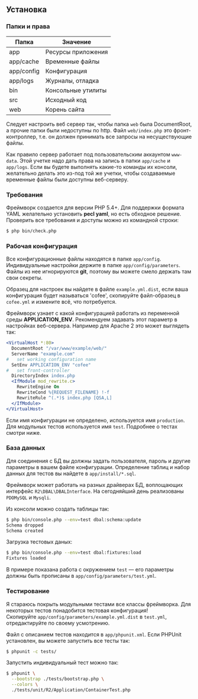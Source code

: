 ## Установка ##

### Папки и права ###

| Папка       | Значение           |
|-------------|--------------------|
| app         | Ресурсы приложения |
| app/cache   | Временные файлы    |
| app/config  | Конфигурация       |
| app/logs    | Журналы, отладка   |
| bin         | Консольные утилиты |
| src         | Исходный код       |
| web         | Корень сайта       |

Следует настроить веб сервер так, чтобы папка `web` была DocumentRoot, а прочие папки были недоступны по http.
Файл `web/index.php` это фронт-контроллер, т.е. он должен принимать все запросы на несуществующие файлы.

Как правило сервер работает под пользовательским аккаунтом `www-data`. Этой учетке надо дать права на запись в папки 
`app/cache` и `app/logs`.
Если вы будете выполнять какие-то команды их консоли, желательно делать это из-под той же учетки, чтобы создаваемые 
временные файлы были доступны веб-серверу.


### Требования ###

Фреймворк создается для версии PHP 5.4+. Для поддержки формата YAML желательно установить **pecl yaml**, но есть 
обходное решение.  
Проверить все требования и доступы можно из командной строки:
```bash
$ php bin/check.php
```


### Рабочая конфигурация ###

Все конфигурационные файлы находятся в папке `app/config`. Индивидуальные настройки держите в папке 
`app/config/parameters`. Файлы из нее игнорируются **git**, поэтому вы можете смело держать там свои секреты.

Образец для настроек вы найдете в файле `example.yml.dist`, если ваша конфигурация 
будет называться 'cofee', скопируйте файл-образец в `cofee.yml` и измените всё, что потребуется.

Фреймворк узнает с какой конфигурацией работать из переменной среды **APPLICATION_ENV**. Рекомендуем задавать
этот параметр в настройках веб-сервера. Например для Apache 2 это может выглядеть так:
```apache
<VirtualHost *:80>
  DocumentRoot "/var/www/example/web/"
  ServerName "example.com"
#   set working configuration name
  SetEnv APPLICATION_ENV "cofee"
#   set front-controller
  DirectoryIndex index.php
  <IfModule mod_rewrite.c>
    RewriteEngine On
    RewriteCond %{REQUEST_FILENAME} !-f
    RewriteRule ^(.*)$ index.php [QSA,L]
  </IfModule>  
</VirtualHost>
```

Если имя конфигурации не определено, используется имя `production`. Для модульных тестов используется имя `test`.
Подробнее о тестах смотри ниже.


### База данных ###

Для соединения с БД вы должны задать пользователя, пароль и другие параметры в вашем файле конфигурации. 
Определение таблиц и набор данных для тестов вы найдете в `app/install/*.sql`.

Фреймворк может работать на разных драйверах БД, воплощающих интерфейс `R2\DBAL\DBALInterface`. На сегодняйший день
реализованы `PDOMySQL` и `Mysqli`.

Из консоли можно создать таблицы так:
```bash
$ php bin/console.php --env=test dbal:schema:update
Schema dropped
Schema created
```
Загрузка тестовых даных:
```bash
$ php bin/console.php --env=test dbal:fixtures:load
Fixtures loaded
```
В примере показана работа с окружением `test` — его параметры должны быть прописаны в 
`app/config/parameters/test.yml`.


### Тестирование ###

Я стараюсь покрыть модульными тестами все классы фреймворка. Для некоторых тестов понадобится тестовая конфигурация!  
Скопируйте `app/config/parameters/example.yml.dist` в `test.yml`, отредактируйте по своему усмотрению.

Файл с описанием тестов находится в `app/phpunit.xml`. Если PHPUnit установлен, вы можете запустить все тесты так:
```bash
$ phpunit -c tests/
```

Запустить индивидуальный тест можно так:
```bash
$ phpunit \
  --bootstrap ./tests/bootstrap.php \
  --colors \
  ./tests/unit/R2/Application/ContainerTest.php
```
